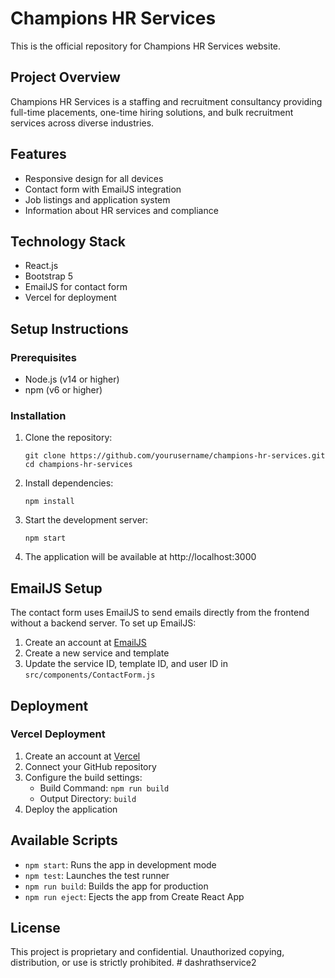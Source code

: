 # Champions HR Services

This is the official repository for Champions HR Services website.

## Project Overview

Champions HR Services is a staffing and recruitment consultancy providing full-time placements, one-time hiring solutions, and bulk recruitment services across diverse industries.

## Features

- Responsive design for all devices
- Contact form with EmailJS integration
- Job listings and application system
- Information about HR services and compliance

## Technology Stack

- React.js
- Bootstrap 5
- EmailJS for contact form
- Vercel for deployment

## Setup Instructions

### Prerequisites

- Node.js (v14 or higher)
- npm (v6 or higher)

### Installation

1. Clone the repository:
   ```
   git clone https://github.com/yourusername/champions-hr-services.git
   cd champions-hr-services
   ```

2. Install dependencies:
   ```
   npm install
   ```

3. Start the development server:
   ```
   npm start
   ```

4. The application will be available at http://localhost:3000

## EmailJS Setup

The contact form uses EmailJS to send emails directly from the frontend without a backend server. To set up EmailJS:

1. Create an account at [EmailJS](https://www.emailjs.com/)
2. Create a new service and template
3. Update the service ID, template ID, and user ID in `src/components/ContactForm.js`

## Deployment

### Vercel Deployment

1. Create an account at [Vercel](https://vercel.com/)
2. Connect your GitHub repository
3. Configure the build settings:
   - Build Command: `npm run build`
   - Output Directory: `build`
4. Deploy the application

## Available Scripts

- `npm start`: Runs the app in development mode
- `npm test`: Launches the test runner
- `npm run build`: Builds the app for production
- `npm run eject`: Ejects the app from Create React App

## License

This project is proprietary and confidential. Unauthorized copying, distribution, or use is strictly prohibited.
#   d a s h r a t h s e r v i c e 2  
 
